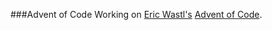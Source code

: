 ###Advent of Code
Working on [Eric Wastl's](https://github.com/topaz) [Advent of Code](http://adventofcode.com/).
